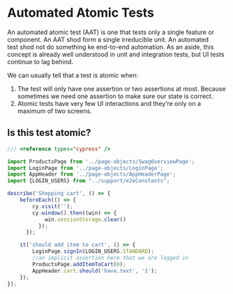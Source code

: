 # Automated Atomic Tests


An automated atomic test (AAT) is one that tests only a single feature or component. An AAT shod form a single irreducible unit. An automated test shod not do something ke end-to-end automation. As an aside, this concept is already well understood in unit and integration tests, but UI tests continue to lag behind.

We can usually tell that a test is atomic when:
1. The test will only have one assertion or two assertions at most. Because sometimes we need one assertion to make sure our state is correct. 
2. Atomic tests have very few UI interactions and they’re only on a maximum of two screens.  

## Is this test atomic?

```js
/// <reference types="cypress" />

import ProductsPage from '../page-objects/SwagOverviewPage';
import LoginPage from '../page-objects/LoginPage';
import AppHeader from '../page-objects/AppHeaderPage';
import {LOGIN_USERS} from "../support/e2eConstants";

describe('Shopping cart', () => {
    beforeEach(() => {
        cy.visit('');
        cy.window().then((win) => {
            win.sessionStorage.clear()
          });
      });

    it('should add item to cart', () => {
        LoginPage.signIn(LOGIN_USERS.STANDARD);
        //an implicit assertion here that we are logged in
        ProductsPage.addItemToCart(0);
        AppHeader.cart.should('have.text', '1');
    });
});
```

### 